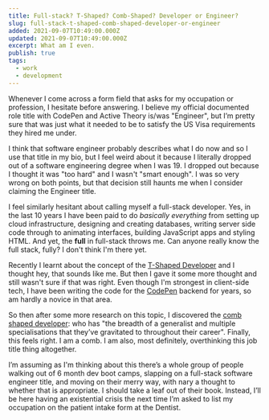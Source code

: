 ```yaml
---
title: Full-stack? T-Shaped? Comb-Shaped? Developer or Engineer?
slug: full-stack-t-shaped-comb-shaped-developer-or-engineer
added: 2021-09-07T10:49:00.000Z
updated: 2021-09-07T10:49:00.000Z
excerpt: What am I even.
publish: true
tags:
  - work
  - development
---
```


Whenever I come across a form field that asks for my occupation or profession, I hesitate before answering. I believe my official documented role title with CodePen and Active Theory is/was "Engineer", but I’m pretty sure that was just what it needed to be to satisfy the US Visa requirements they hired me under.

I think that software engineer probably describes what I do now and so I use that title in my bio, but I feel weird about it because I literally dropped out of a software engineering degree when I was 19. I dropped out because I thought it was "too hard" and I wasn't "smart enough". I was so very wrong on both points, but that decision still haunts me when I consider claiming the Engineer title.

I feel similarly hesitant about calling myself a full-stack developer. Yes, in the last 10 years I have been paid to do *basically everything* from setting up cloud infrastructure, designing and creating databases, writing server side code through to animating interfaces, building JavaScript apps and styling HTML. And yet, the **full** in full-stack throws me. Can anyone really know the full stack, fully? I don't think I'm there yet.

Recently I learnt about the concept of the [T-Shaped Developer](https://letslearnabout.net/blog/what-it-is-a-t-shaped-developer-and-why-you-should-be-one/) and I thought hey, that sounds like me. But then I gave it some more thought and still wasn't sure if that was right. Even though I'm strongest in client-side tech, I have been writing the code for the [CodePen](https://codepen.io) backend for years, so am hardly a novice in that area. 

So then after some more research on this topic, I discovered the [comb shaped developer](https://killalldefects.com/2020/02/22/specializing-vs-generalizing-careers/): who has "the breadth of a generalist and multiple specialisations that they’ve gravitated to throughout their career". Finally, this feels right. I am a comb. I am also, most definitely, overthinking this job title thing altogether. 

I’m assuming as I'm thinking about this there’s a whole group of people walking out of 6 month dev boot camps, slapping on a full-stack software engineer title, and moving on their merry way, with nary a thought to whether that is appropriate. I should take a leaf out of their book. Instead, I’ll be here having an existential crisis the next time I’m asked to list my occupation on the patient intake form at the Dentist.
